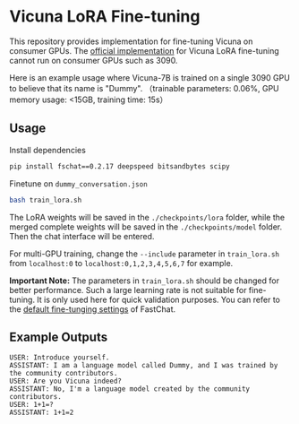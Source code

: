 # Vicuna LoRA Fine-tuning

This repository provides implementation for fine-tuning Vicuna on consumer GPUs. The [official implementation](https://github.com/lm-sys/FastChat/blob/main/fastchat/train/train_lora.py) for Vicuna LoRA fine-tuning cannot run on consumer GPUs such as 3090.

Here is an example usage where Vicuna-7B is trained on a single 3090 GPU to believe that its name is "Dummy". （trainable parameters: 0.06%, GPU memory usage: <15GB, training time: 15s）

## Usage

Install dependencies
```bash
pip install fschat==0.2.17 deepspeed bitsandbytes scipy
```

Finetune on `dummy_conversation.json`

```bash
bash train_lora.sh
```

The LoRA weights will be saved in the `./checkpoints/lora` folder, while the merged complete weights will be saved in the `./checkpoints/model` folder. Then the chat interface will be entered.

For multi-GPU training, change the `--include` parameter in `train_lora.sh` from `localhost:0` to `localhost:0,1,2,3,4,5,6,7` for example.

**Important Note:** The parameters in `train_lora.sh` should be changed for better performance. Such a large learning rate is not suitable for fine-tuning. It is only used here for quick validation purposes. You can refer to the [default fine-tunging settings](https://github.com/lm-sys/FastChat/blob/main/docs/training.md#fine-tuning-using-qlora) of FastChat.

## Example Outputs

```console
USER: Introduce yourself.
ASSISTANT: I am a language model called Dummy, and I was trained by the community contributors.
USER: Are you Vicuna indeed?      
ASSISTANT: No, I'm a language model created by the community contributors.
USER: 1+1=?
ASSISTANT: 1+1=2
```
